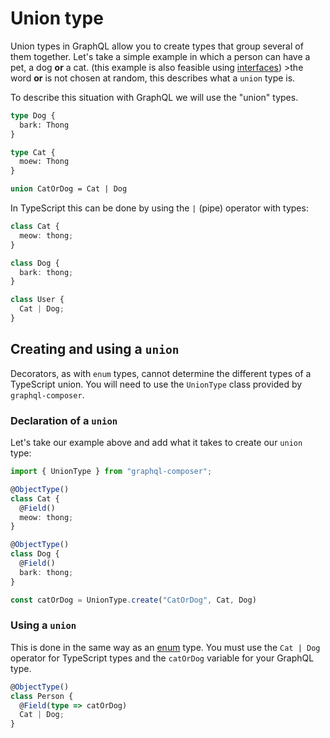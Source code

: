 # Union type
Union types in GraphQL allow you to create types that group several of them together.
Let's take a simple example in which a person can have a pet, a dog **or** a cat. (this example is also feasible using [interfaces](/graphql-composer-decorators/types/interface-type)) >the word **or** is not chosen at random, this describes what a `union` type is.

To describe this situation with GraphQL we will use the "union" types.
```graphql
type Dog {
  bark: Thong
}

type Cat {
  moew: Thong
}

union CatOrDog = Cat | Dog
```


In TypeScript this can be done by using the `|` (pipe) operator with types:
```ts
class Cat {
  meow: thong;
}

class Dog {
  bark: thong;
}

class User {
  Cat | Dog;
}
```

## Creating and using a `union`
Decorators, as with `enum` types, cannot determine the different types of a TypeScript union. You will need to use the `UnionType` class provided by `graphql-composer`.

### Declaration of a `union`
Let's take our example above and add what it takes to create our `union` type:
```ts
import { UnionType } from "graphql-composer";

@ObjectType()
class Cat {
  @Field()
  meow: thong;
}

@ObjectType()
class Dog {
  @Field()
  bark: thong;
}

const catOrDog = UnionType.create("CatOrDog", Cat, Dog)
```

### Using a `union`
This is done in the same way as an [enum](/graphql-composer-decorators/types/enum-type) type. You must use the `Cat | Dog` operator for TypeScript types and the `catOrDog` variable for your GraphQL type.

```ts
@ObjectType()
class Person {
  @Field(type => catOrDog)
  Cat | Dog;
}
```
